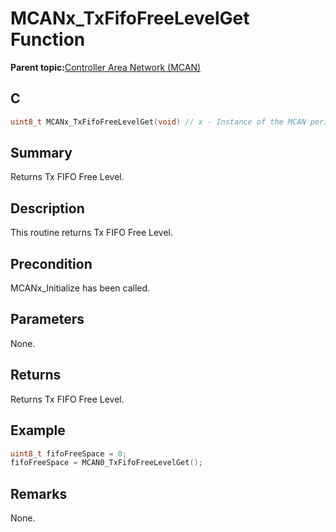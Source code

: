 # MCANx\_TxFifoFreeLevelGet Function

**Parent topic:**[Controller Area Network \(MCAN\)](GUID-C9F1E50C-1EF0-4941-A9CB-89808C7C54AF.md)

## C

```c
uint8_t MCANx_TxFifoFreeLevelGet(void) // x - Instance of the MCAN peripheral
```

## Summary

Returns Tx FIFO Free Level.

## Description

This routine returns Tx FIFO Free Level.

## Precondition

MCANx\_Initialize has been called.

## Parameters

None.

## Returns

Returns Tx FIFO Free Level.

## Example

```c
uint8_t fifoFreeSpace = 0;
fifoFreeSpace = MCAN0_TxFifoFreeLevelGet();
```

## Remarks

None.

